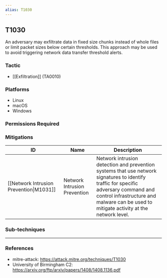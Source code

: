 ```yaml
---
alias: T1030
---
```


## T1030

An adversary may exfiltrate data in fixed size chunks instead of whole files or limit packet sizes below certain thresholds. This approach may be used to avoid triggering network data transfer threshold alerts.


### Tactic
- [[Exfiltration]] (TA0010)

### Platforms
- Linux
- macOS
- Windows

### Permissions Required

### Mitigations

| ID | Name | Description |
| --- | --- | --- |
| [[Network Intrusion Prevention\|M1031]] | Network Intrusion Prevention | Network intrusion detection and prevention systems that use network signatures to identify traffic for specific adversary command and control infrastructure and malware can be used to mitigate activity at the network level. |

### Sub-techniques


---
### References

- mitre-attack: https://attack.mitre.org/techniques/T1030
- University of Birmingham C2: https://arxiv.org/ftp/arxiv/papers/1408/1408.1136.pdf
